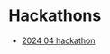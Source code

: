 [//]: # (SPDX-License-Identifier: CC-BY-4.0)

# Hackathons

* [2024 04 hackathon](2024-04-hackathon.md)
